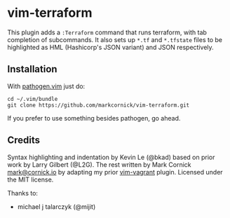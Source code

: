 # vim-terraform

This plugin adds a `:Terraform` command that runs terraform, with tab
completion of subcommands. It also sets up `*.tf` and `*.tfstate` files
to be highlighted as HML (Hashicorp's JSON variant) and JSON respectively.

## Installation

With [pathogen.vim](https://github.com/tpope/vim-pathogen) just do:

    cd ~/.vim/bundle
    git clone https://github.com/markcornick/vim-terraform.git

If you prefer to use something besides pathogen, go ahead.

## Credits

Syntax highlighting and indentation by Kevin Le (@bkad) based on prior work
by Larry Gilbert (@L2G). The rest written by Mark Cornick <mark@cornick.io> by
adapting my prior [vim-vagrant](https://github.com/markcornick/vim-vagrant)
plugin. Licensed under the MIT license.

Thanks to:
* michael j talarczyk (@mijit)
